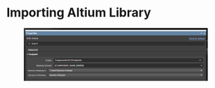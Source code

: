 # Importing Altium Library

<figure><img src="../.gitbook/assets/image (9).png" alt=""><figcaption></figcaption></figure>

